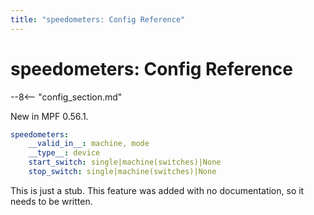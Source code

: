 ```yaml
---
title: "speedometers: Config Reference"
---
```


# speedometers: Config Reference

--8<-- "config_section.md"

New in MPF 0.56.1.

``` yaml
speedometers:
    __valid_in__: machine, mode
    __type__: device
    start_switch: single|machine(switches)|None
    stop_switch: single|machine(switches)|None
```

This is just a stub. This feature was added with no documentation, so it needs to be written.